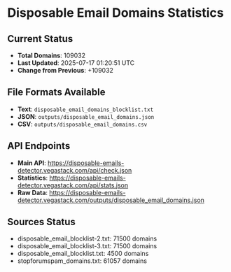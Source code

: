 # Disposable Email Domains Statistics

## Current Status
- **Total Domains**: 109032
- **Last Updated**: 2025-07-17 01:20:51 UTC
- **Change from Previous**: +109032

## File Formats Available
- **Text**: `disposable_email_domains_blocklist.txt`
- **JSON**: `outputs/disposable_email_domains.json`
- **CSV**: `outputs/disposable_email_domains.csv`

## API Endpoints
- **Main API**: https://disposable-emails-detector.vegastack.com/api/check.json
- **Statistics**: https://disposable-emails-detector.vegastack.com/api/stats.json
- **Raw Data**: https://disposable-emails-detector.vegastack.com/outputs/disposable_email_domains.json

## Sources Status
- disposable_email_blocklist-2.txt: 71500 domains
- disposable_email_blocklist-3.txt: 71500 domains
- disposable_email_blocklist.txt: 4500 domains
- stopforumspam_domains.txt: 61057 domains

